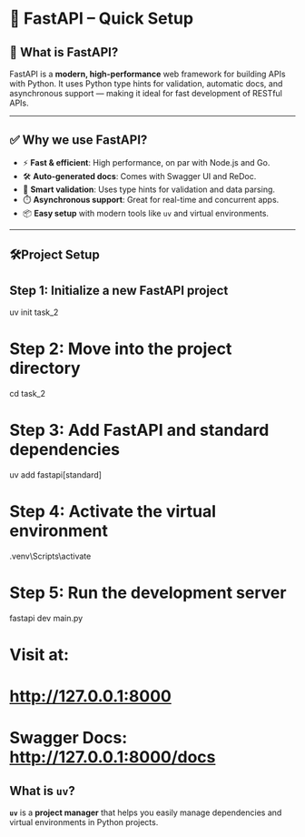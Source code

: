 # 🚀 FastAPI – Quick Setup

## 📌 What is FastAPI?

FastAPI is a **modern, high-performance** web framework for building APIs with Python. It uses Python type hints for validation, automatic docs, and asynchronous support — making it ideal for fast development of RESTful APIs.

---

## ✅ Why we use FastAPI?

- ⚡ **Fast & efficient**: High performance, on par with Node.js and Go.
- 🛠️ **Auto-generated docs**: Comes with Swagger UI and ReDoc.
- 🧠 **Smart validation**: Uses type hints for validation and data parsing.
- ⏱️ **Asynchronous support**: Great for real-time and concurrent apps.
- 📦 **Easy setup** with modern tools like `uv` and virtual environments.

---

## 🛠️Project Setup

## Step 1: Initialize a new FastAPI project
uv init task_2

# Step 2: Move into the project directory
cd task_2

# Step 3: Add FastAPI and standard dependencies
uv add fastapi[standard]

# Step 4: Activate the virtual environment
.venv\Scripts\activate

# Step 5: Run the development server
fastapi dev main.py

# Visit at:
# http://127.0.0.1:8000
# Swagger Docs: http://127.0.0.1:8000/docs

## What is `uv`?

**`uv`** is a **project manager** that helps you easily manage dependencies and virtual environments in Python projects.  
